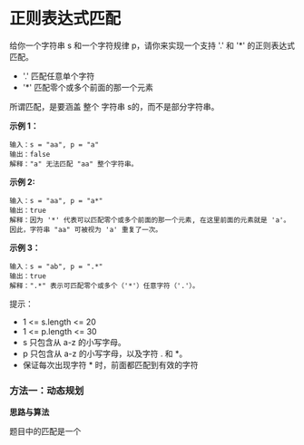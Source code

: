 # 正则表达式匹配

给你一个字符串 s 和一个字符规律 p，请你来实现一个支持 '.' 和 '*' 的正则表达式匹配。

* '.' 匹配任意单个字符
* '*' 匹配零个或多个前面的那一个元素

所谓匹配，是要涵盖 整个 字符串 s的，而不是部分字符串。

**示例 1：**

```
输入：s = "aa", p = "a"
输出：false
解释："a" 无法匹配 "aa" 整个字符串。
```

**示例 2:**

```
输入：s = "aa", p = "a*"
输出：true
解释：因为 '*' 代表可以匹配零个或多个前面的那一个元素, 在这里前面的元素就是 'a'。因此，字符串 "aa" 可被视为 'a' 重复了一次。
```

**示例 3：**

```
输入：s = "ab", p = ".*"
输出：true
解释：".*" 表示可匹配零个或多个（'*'）任意字符（'.'）。 
```

提示：

* 1 <= s.length <= 20
* 1 <= p.length <= 30
* s 只包含从 a-z 的小写字母。
* p 只包含从 a-z 的小写字母，以及字符 . 和 *。
* 保证每次出现字符 * 时，前面都匹配到有效的字符

### 方法一：动态规划

**思路与算法**

题目中的匹配是一个

